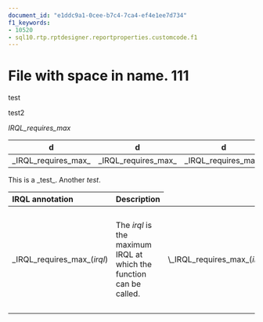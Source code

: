 ```yaml
---
document_id: "e1ddc9a1-0cee-b7c4-7ca4-ef4e1ee7d734"
f1_keywords:
- 10520
- sql10.rtp.rptdesigner.reportproperties.customcode.f1
---
```


# File with space in name. 111

test


test2


<span>_IRQL_requires_max_</span>

| d | d | d |
| - | - | - |
| \_IRQL_requires_max_ | \_IRQL_requires_max_ | \_IRQL_requires_max_ |



<table>
<thead>
<tr class="header">
<th align="left">IRQL annotation</th>
<th align="left">Description</th>
</tr>
</thead>
<tbody>
<tr class="odd">
<td align="left"><p><span id="_IRQL_requires_max__irql_"></span><span id="_irql_requires_max__irql_"></span><span id="_IRQL_REQUIRES_MAX__IRQL_"></span>_IRQL_requires_max_(<em>irql</em>)</p></td>
<td align="left"><p>The <em>irql</em> is the maximum IRQL at which the function can be called.</p></td>
<td align="left"><p><span id="_IRQL_requires_max__irql_"></span><span id="_irql_requires_max__irql_"></span><span id="_IRQL_REQUIRES_MAX__IRQL_"></span>\_IRQL_requires_max_(<em>irql</em>)</p></td>
<td align="left"><p>The <em>irql</em> is the maximum IRQL at which the function can be called.</p></td>
</tr>
</tbody>

<p>This is a _test_.  Another <em>test</em>.</p>

